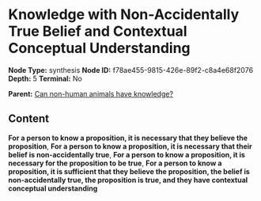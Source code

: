 # Knowledge with Non-Accidentally True Belief and Contextual Conceptual Understanding

**Node Type:** synthesis
**Node ID:** f78ae455-9815-426e-89f2-c8a4e68f2076
**Depth:** 5
**Terminal:** No

**Parent:** [Can non-human animals have knowledge?](can-non-human-animals-have-knowledge-antithesis-bb8fa54e-a7a7-4991-98fc-cc9623e0a6f4.md)

## Content

**For a person to know a proposition, it is necessary that they believe the proposition**, **For a person to know a proposition, it is necessary that their belief is non-accidentally true**, **For a person to know a proposition, it is necessary for the proposition to be true**, **For a person to know a proposition, it is sufficient that they believe the proposition, the belief is non-accidentally true, the proposition is true, and they have contextual conceptual understanding**
